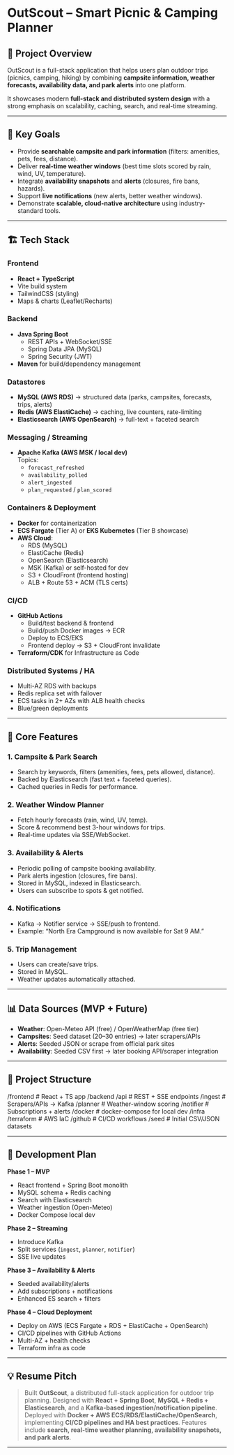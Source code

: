 # OutScout – Smart Picnic & Camping Planner

## 📌 Project Overview
OutScout is a full-stack application that helps users plan outdoor trips (picnics, camping, hiking) by combining **campsite information, weather forecasts, availability data, and park alerts** into one platform.  

It showcases modern **full-stack and distributed system design** with a strong emphasis on scalability, caching, search, and real-time streaming.

---

## 🎯 Key Goals
- Provide **searchable campsite and park information** (filters: amenities, pets, fees, distance).
- Deliver **real-time weather windows** (best time slots scored by rain, wind, UV, temperature).
- Integrate **availability snapshots** and **alerts** (closures, fire bans, hazards).
- Support **live notifications** (new alerts, better weather windows).
- Demonstrate **scalable, cloud-native architecture** using industry-standard tools.

---

## 🏗️ Tech Stack

### Frontend
- **React + TypeScript**
- Vite build system
- TailwindCSS (styling)
- Maps & charts (Leaflet/Recharts)

### Backend
- **Java Spring Boot**
  - REST APIs + WebSocket/SSE
  - Spring Data JPA (MySQL)
  - Spring Security (JWT)
- **Maven** for build/dependency management

### Datastores
- **MySQL (AWS RDS)** → structured data (parks, campsites, forecasts, trips, alerts)
- **Redis (AWS ElastiCache)** → caching, live counters, rate-limiting
- **Elasticsearch (AWS OpenSearch)** → full-text + faceted search

### Messaging / Streaming
- **Apache Kafka (AWS MSK / local dev)**  
  Topics:
  - `forecast_refreshed`
  - `availability_polled`
  - `alert_ingested`
  - `plan_requested` / `plan_scored`

### Containers & Deployment
- **Docker** for containerization
- **ECS Fargate** (Tier A) or **EKS Kubernetes** (Tier B showcase)
- **AWS Cloud**:
  - RDS (MySQL)
  - ElastiCache (Redis)
  - OpenSearch (Elasticsearch)
  - MSK (Kafka) or self-hosted for dev
  - S3 + CloudFront (frontend hosting)
  - ALB + Route 53 + ACM (TLS certs)

### CI/CD
- **GitHub Actions**
  - Build/test backend & frontend
  - Build/push Docker images → ECR
  - Deploy to ECS/EKS
  - Frontend deploy → S3 + CloudFront invalidate
- **Terraform/CDK** for Infrastructure as Code

### Distributed Systems / HA
- Multi-AZ RDS with backups
- Redis replica set with failover
- ECS tasks in 2+ AZs with ALB health checks
- Blue/green deployments

---

## 🔑 Core Features

### 1. Campsite & Park Search
- Search by keywords, filters (amenities, fees, pets allowed, distance).
- Backed by Elasticsearch (fast text + faceted queries).
- Cached queries in Redis for performance.

### 2. Weather Window Planner
- Fetch hourly forecasts (rain, wind, UV, temp).
- Score & recommend best 3-hour windows for trips.
- Real-time updates via SSE/WebSocket.

### 3. Availability & Alerts
- Periodic polling of campsite booking availability.
- Park alerts ingestion (closures, fire bans).
- Stored in MySQL, indexed in Elasticsearch.
- Users can subscribe to spots & get notified.

### 4. Notifications
- Kafka → Notifier service → SSE/push to frontend.
- Example: “North Era Campground is now available for Sat 9 AM.”

### 5. Trip Management
- Users can create/save trips.
- Stored in MySQL.
- Weather updates automatically attached.

---

## 📊 Data Sources (MVP + Future)
- **Weather**: Open-Meteo API (free) / OpenWeatherMap (free tier)
- **Campsites**: Seed dataset (20–30 entries) → later scrapers/APIs
- **Alerts**: Seeded JSON or scrape from official park sites
- **Availability**: Seeded CSV first → later booking API/scraper integration

---

## 📂 Project Structure

/frontend # React + TS app
/backend
/api # REST + SSE endpoints
/ingest # Scrapers/APIs → Kafka
/planner # Weather-window scoring
/notifier # Subscriptions + alerts
/docker # docker-compose for local dev
/infra
/terraform # AWS IaC
/github # CI/CD workflows
/seed # Initial CSV/JSON datasets


---

## 🚀 Development Plan

**Phase 1 – MVP**
- React frontend + Spring Boot monolith
- MySQL schema + Redis caching
- Search with Elasticsearch
- Weather ingestion (Open-Meteo)
- Docker Compose local dev

**Phase 2 – Streaming**
- Introduce Kafka
- Split services (`ingest`, `planner`, `notifier`)
- SSE live updates

**Phase 3 – Availability & Alerts**
- Seeded availability/alerts
- Add subscriptions + notifications
- Enhanced ES search + filters

**Phase 4 – Cloud Deployment**
- Deploy on AWS (ECS Fargate + RDS + ElastiCache + OpenSearch)
- CI/CD pipelines with GitHub Actions
- Multi-AZ + health checks
- Terraform infra as code

---

## 💡 Resume Pitch
> Built **OutScout**, a distributed full-stack application for outdoor trip planning. Designed with **React + Spring Boot**, **MySQL + Redis + Elasticsearch**, and a **Kafka-based ingestion/notification pipeline**. Deployed with **Docker + AWS ECS/RDS/ElastiCache/OpenSearch**, implementing **CI/CD pipelines and HA best practices**. Features include **search, real-time weather planning, availability snapshots, and park alerts**.

---

